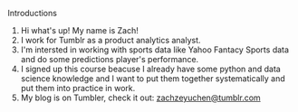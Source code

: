 Introductions

1. Hi what's up! My name is Zach!
2. I work for Tumblr as a product analytics analyst.
3. I'm intersted in working with sports data like Yahoo Fantacy Sports data and do some predictions player's performance.
4. I signed up this course beacuse I already have some python and data science knowledge and I want to put them together systematically and put them into practice in work.
5. My blog is on Tumbler, check it out: zachzeyuchen@tumblr.com


